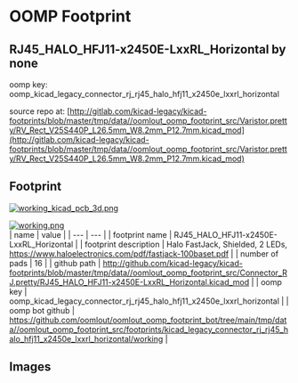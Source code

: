# OOMP Footprint  
## RJ45_HALO_HFJ11-x2450E-LxxRL_Horizontal  by none  
  
oomp key: oomp_kicad_legacy_connector_rj_rj45_halo_hfj11_x2450e_lxxrl_horizontal  
  
source repo at: [http://gitlab.com/kicad-legacy/kicad-footprints/blob/master/tmp/data//oomlout_oomp_footprint_src/Varistor.pretty/RV_Rect_V25S440P_L26.5mm_W8.2mm_P12.7mm.kicad_mod](http://gitlab.com/kicad-legacy/kicad-footprints/blob/master/tmp/data//oomlout_oomp_footprint_src/Varistor.pretty/RV_Rect_V25S440P_L26.5mm_W8.2mm_P12.7mm.kicad_mod)  
## Footprint  
  
[![working_kicad_pcb_3d.png](working_kicad_pcb_3d_600.png)](working_kicad_pcb_3d.png)  
  
[![working.png](working_600.png)](working.png)  
| name | value | 
| --- | --- | 
| footprint name | RJ45_HALO_HFJ11-x2450E-LxxRL_Horizontal | 
| footprint description | Halo FastJack, Shielded, 2 LEDs, https://www.haloelectronics.com/pdf/fastjack-100baset.pdf | 
| number of pads | 16 | 
| github path | http://github.com/kicad-legacy/kicad-footprints/blob/master/tmp/data//oomlout_oomp_footprint_src/Connector_RJ.pretty/RJ45_HALO_HFJ11-x2450E-LxxRL_Horizontal.kicad_mod | 
| oomp key | oomp_kicad_legacy_connector_rj_rj45_halo_hfj11_x2450e_lxxrl_horizontal | 
| oomp bot github | https://github.com/oomlout/oomlout_oomp_footprint_bot/tree/main/tmp/data//oomlout_oomp_footprint_src/footprints/kicad_legacy_connector_rj_rj45_halo_hfj11_x2450e_lxxrl_horizontal/working | 
## Images  
